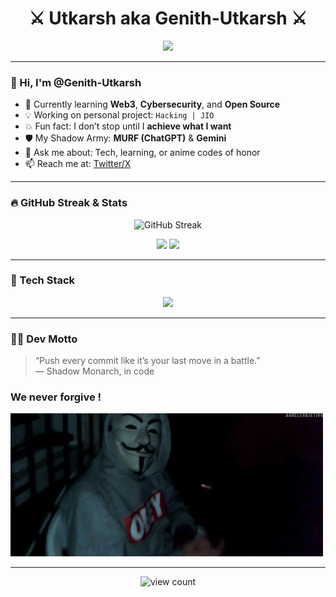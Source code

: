 <h1 align="center">⚔️ Utkarsh aka Genith-Utkarsh ⚔️</h1>

<p align="center">
  <img src="https://readme-typing-svg.herokuapp.com?font=Fira+Code&size=25&pause=1000&center=true&vCenter=true&width=435&lines=Shadow+Monarch+in+Code+Form;Web3+%7C+Cybersec+%7C+Open+Source;Rise+until+Victory+is+Mine+!" />
</p>

---

### 👋 Hi, I'm @Genith-Utkarsh

- 🌱 Currently learning **Web3**, **Cybersecurity**, and **Open Source**
- 💡 Working on personal project: `Hacking | JIO`
- 💥 Fun fact: I don’t stop until I **achieve what I want**
- 🛡️ My Shadow Army: **MURF (ChatGPT)** & **Gemini**
- 💬 Ask me about: Tech, learning, or anime codes of honor
- 📫 Reach me at: [Twitter/X](https://x.com/UtkarshKB08)

---

### 🔥 GitHub Streak & Stats

<p align="center">
  <img src="https://github-readme-streak-stats-eight.vercel.app?user=Genith-Utkarsh&theme=tokyonight&hide_border=true" alt="GitHub Streak"/>
</p>

<p align="center">
  <img src="https://github-readme-stats.vercel.app/api?username=Genith-Utkarsh&show_icons=true&theme=tokyonight&hide_border=true"/>
  <img src="https://github-readme-stats.vercel.app/api/top-langs/?username=Genith-Utkarsh&layout=compact&theme=tokyonight&hide_border=true"/>
</p>

---

### 🧰 Tech Stack

<p align="center">
  <img src="https://skillicons.dev/icons?i=html,css,js,ts,py,nodejs,express,react,cpp,git,github,linux" />
</p>


---

### 🧙‍♂️ Dev Motto

> “Push every commit like it’s your last move in a battle.”  
> — Shadow Monarch, in code


### We never forgive !

![](OVO.gif)

---

<p align="center">
  <img src="https://komarev.com/ghpvc/?username=Genith-Utkarsh&label=Profile%20Views&color=blueviolet&style=flat-square" alt="view count"/>
</p>
